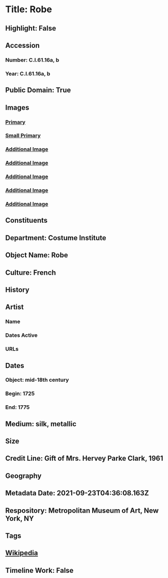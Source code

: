 # Title: Robe
## Highlight: False
## Accession
### Number: C.I.61.16a, b
### Year: C.I.61.16a, b
## Public Domain: True
## Images
### [Primary](https://images.metmuseum.org/CRDImages/ci/original/CI61.16ab_F.jpg)
### [Small Primary](https://images.metmuseum.org/CRDImages/ci/web-large/CI61.16ab_F.jpg)
### [Additional Image](https://images.metmuseum.org/CRDImages/ci/original/CI61.16a_B.jpg)
### [Additional Image](https://images.metmuseum.org/CRDImages/ci/original/CI61.16a_d1.jpg)
### [Additional Image](https://images.metmuseum.org/CRDImages/ci/original/CI61.16a_d2.jpg)
### [Additional Image](https://images.metmuseum.org/CRDImages/ci/original/CI61.16a_d3.jpg)
### [Additional Image](https://images.metmuseum.org/CRDImages/ci/original/184596.jpg)
## Constituents
## Department: Costume Institute
## Object Name: Robe
## Culture: French
## History
## Artist
### Name
### Dates Active
### URLs
## Dates
### Object: mid-18th century
### Begin: 1725
### End: 1775
## Medium: silk, metallic
## Size
## Credit Line: Gift of Mrs. Hervey Parke Clark, 1961
## Geography
## Metadata Date: 2021-09-23T04:36:08.163Z
## Respository: Metropolitan Museum of Art, New York, NY
## Tags
## [Wikipedia](https://www.wikidata.org/wiki/Q99807167)
## Timeline Work: False